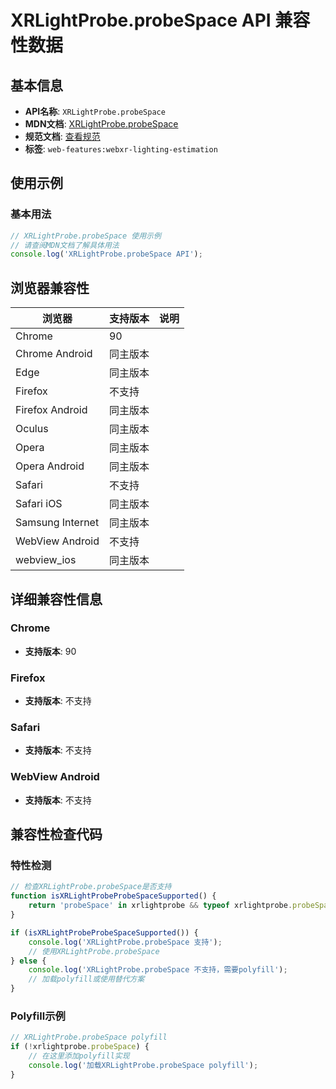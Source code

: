 # XRLightProbe.probeSpace API 兼容性数据

## 基本信息

- **API名称**: `XRLightProbe.probeSpace`
- **MDN文档**: [XRLightProbe.probeSpace](https://developer.mozilla.org/docs/Web/API/XRLightProbe/probeSpace)
- **规范文档**: [查看规范](https://immersive-web.github.io/lighting-estimation/#dom-xrlightprobe-probespace)
- **标签**: `web-features:webxr-lighting-estimation`

## 使用示例

### 基本用法

```javascript
// XRLightProbe.probeSpace 使用示例
// 请查阅MDN文档了解具体用法
console.log('XRLightProbe.probeSpace API');
```

## 浏览器兼容性

| 浏览器 | 支持版本 | 说明 |
|--------|----------|------|
| Chrome | 90 |  |
| Chrome Android | 同主版本 |  |
| Edge | 同主版本 |  |
| Firefox | 不支持 |  |
| Firefox Android | 同主版本 |  |
| Oculus | 同主版本 |  |
| Opera | 同主版本 |  |
| Opera Android | 同主版本 |  |
| Safari | 不支持 |  |
| Safari iOS | 同主版本 |  |
| Samsung Internet | 同主版本 |  |
| WebView Android | 不支持 |  |
| webview_ios | 同主版本 |  |

## 详细兼容性信息

### Chrome

- **支持版本**: 90

### Firefox

- **支持版本**: 不支持

### Safari

- **支持版本**: 不支持

### WebView Android

- **支持版本**: 不支持

## 兼容性检查代码

### 特性检测

```javascript
// 检查XRLightProbe.probeSpace是否支持
function isXRLightProbeProbeSpaceSupported() {
    return 'probeSpace' in xrlightprobe && typeof xrlightprobe.probeSpace === 'function';
}

if (isXRLightProbeProbeSpaceSupported()) {
    console.log('XRLightProbe.probeSpace 支持');
    // 使用XRLightProbe.probeSpace
} else {
    console.log('XRLightProbe.probeSpace 不支持，需要polyfill');
    // 加载polyfill或使用替代方案
}
```

### Polyfill示例

```javascript
// XRLightProbe.probeSpace polyfill
if (!xrlightprobe.probeSpace) {
    // 在这里添加polyfill实现
    console.log('加载XRLightProbe.probeSpace polyfill');
}
```

